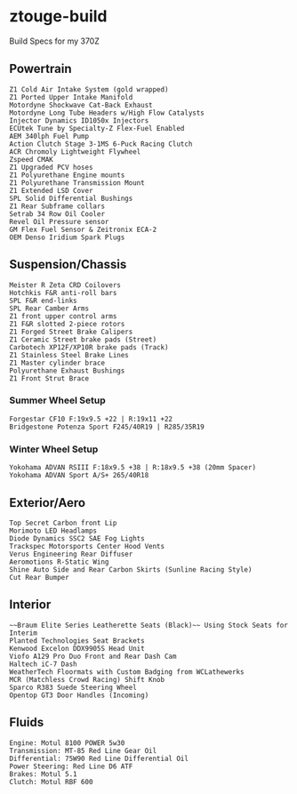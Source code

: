 # ztouge-build
Build Specs for my 370Z

## Powertrain
    Z1 Cold Air Intake System (gold wrapped)
    Z1 Ported Upper Intake Manifold
    Motordyne Shockwave Cat-Back Exhaust
    Motordyne Long Tube Headers w/High Flow Catalysts
    Injector Dynamics ID1050x Injectors
    ECUtek Tune by Specialty-Z Flex-Fuel Enabled
    AEM 340lph Fuel Pump
    Action Clutch Stage 3-1MS 6-Puck Racing Clutch
    ACR Chromoly Lightweight Flywheel
    Zspeed CMAK
    Z1 Upgraded PCV hoses
    Z1 Polyurethane Engine mounts
    Z1 Polyurethane Transmission Mount
    Z1 Extended LSD Cover
    SPL Solid Differential Bushings
    Z1 Rear Subframe collars
    Setrab 34 Row Oil Cooler
    Revel Oil Pressure sensor
    GM Flex Fuel Sensor & Zeitronix ECA-2
    OEM Denso Iridium Spark Plugs

## Suspension/Chassis
    Meister R Zeta CRD Coilovers
    Hotchkis F&R anti-roll bars
    SPL F&R end-links
    SPL Rear Camber Arms
    Z1 front upper control arms
    Z1 F&R slotted 2-piece rotors
    Z1 Forged Street Brake Calipers
    Z1 Ceramic Street brake pads (Street)
    Carbotech XP12F/XP10R brake pads (Track)
    Z1 Stainless Steel Brake Lines
    Z1 Master cylinder brace
    Polyurethane Exhaust Bushings
    Z1 Front Strut Brace
### Summer Wheel Setup
    Forgestar CF10 F:19x9.5 +22 | R:19x11 +22
    Bridgestone Potenza Sport F245/40R19 | R285/35R19
### Winter Wheel Setup
    Yokohama ADVAN RSIII F:18x9.5 +38 | R:18x9.5 +38 (20mm Spacer)
    Yokohama ADVAN Sport A/S+ 265/40R18

## Exterior/Aero
    Top Secret Carbon front Lip
    Morimoto LED Headlamps
    Diode Dynamics SSC2 SAE Fog Lights
    Trackspec Motorsports Center Hood Vents
    Verus Engineering Rear Diffuser
    Aeromotions R-Static Wing
    Shine Auto Side and Rear Carbon Skirts (Sunline Racing Style)
    Cut Rear Bumper

## Interior
    ~~Braum Elite Series Leatherette Seats (Black)~~ Using Stock Seats for Interim
    Planted Technologies Seat Brackets
    Kenwood Excelon DDX9905S Head Unit
    Viofo A129 Pro Duo Front and Rear Dash Cam
    Haltech iC-7 Dash
    WeatherTech Floormats with Custom Badging from WCLathewerks
    MCR (Matchless Crowd Racing) Shift Knob
    Sparco R383 Suede Steering Wheel
    Opentop GT3 Door Handles (Incoming)
    
## Fluids
    Engine: Motul 8100 POWER 5w30
    Transmission: MT-85 Red Line Gear Oil
    Differential: 75W90 Red Line Differential Oil
    Power Steering: Red Line D6 ATF
    Brakes: Motul 5.1
    Clutch: Motul RBF 600
